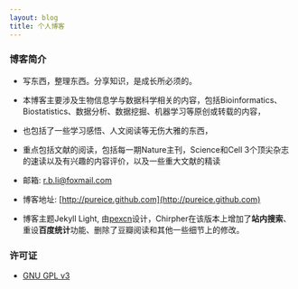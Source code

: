 ```yaml
---
layout: blog
title: 个人博客
---
```


<link rel="stylesheet" href="/res/css/page.css">

### 博客简介

- 写东西，整理东西。分享知识，是成长所必须的。

- 本博客主要涉及生物信息学与数据科学相关的内容，包括Bioinformatics、Biostatistics、数据分析、数据挖掘、机器学习等原创或转载的内容，

- 也包括了一些学习感悟、人文阅读等无伤大雅的东西，

- 重点包括文献的阅读，包括每一期Nature主刊，Science和Cell 3个顶尖杂志的速读以及有兴趣的内容评价，以及一些重大文献的精读

- 邮箱: r.b.li@foxmail.com

- 博客地址: [http://pureice.github.com](http://pureice.github.com)

- 博客主题Jekyll Light, 由[pexcn](https://github.com/pexcn/Jekyll-Light)设计，Chirpher在该版本上增加了**站内搜索**、重设**百度统计**功能、删除了豆瓣阅读和其他一些细节上的修改。

### 许可证

- [GNU GPL v3](http://www.gnu.org/licenses/gpl-3.0.html)